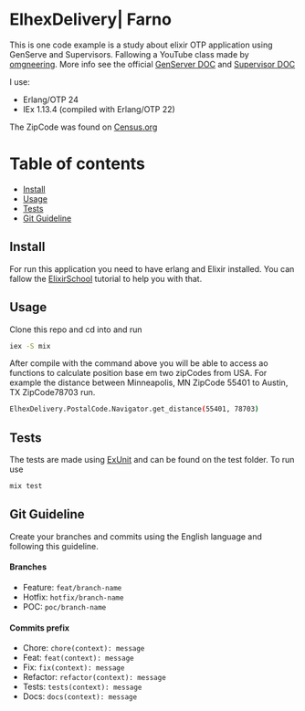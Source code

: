 # ElhexDelivery| Farno

This is one code example is a study about elixir OTP application using GenServe and Supervisors. Fallowing a YouTube class made by [omgneering](https://www.youtube.com/c/omgneering). More info see the official [GenServer DOC](https://hexdocs.pm/elixir/1.12/GenServer.html) and [Supervisor DOC](https://hexdocs.pm/elixir/1.12/Supervisor.html)


I use:
- Erlang/OTP 24
- IEx 1.13.4 (compiled with Erlang/OTP 22)

The ZipCode was found on [Census.org](https://www.census.gov/geographies/reference-files/time-series/geo/gazetteer-files.html)

Table of contents
=================

  * [Install](#install)
  * [Usage](#usage)
  * [Tests](#tests)
  * [Git Guideline](#git-guideline)

## Install
For run this application you need to have erlang and Elixir installed. You can fallow the [ElixirSchool](https://elixirschool.com/en/lessons/basics/basics#installing-elixir-1) tutorial to help you with that.  

## Usage
Clone this repo and cd into and run

```bash 
iex -S mix
```

After compile with the command above you will be able to access ao functions to calculate position base em two zipCodes from USA. 
For example the distance between Minneapolis, MN ZipCode 55401 to Austin, TX ZipCode78703 run. 

```bash
ElhexDelivery.PostalCode.Navigator.get_distance(55401, 78703)
```
## Tests

The tests are made using [ExUnit]() and can be found on the test folder. To run use

```bash
mix test
```

## Git Guideline
Create your branches and commits using the English language and following this guideline.

#### Branches
- Feature:  `feat/branch-name`
- Hotfix: `hotfix/branch-name`
- POC: `poc/branch-name`

#### Commits prefix
- Chore: `chore(context): message`
- Feat: `feat(context): message`
- Fix: `fix(context): message`
- Refactor: `refactor(context): message`
- Tests: `tests(context): message`
- Docs: `docs(context): message`


